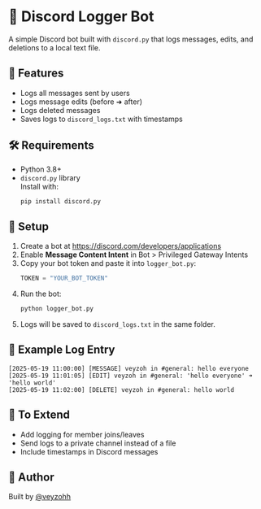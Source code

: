 # 📜 Discord Logger Bot
A simple Discord bot built with `discord.py` that logs messages, edits, and deletions to a local text file.
## 🔧 Features
- Logs all messages sent by users
- Logs message edits (before ➜ after)
- Logs deleted messages
- Saves logs to `discord_logs.txt` with timestamps
## 🛠 Requirements
- Python 3.8+
- `discord.py` library  
  Install with:
  ```bash
  pip install discord.py
  ```
## 🚀 Setup
1. Create a bot at https://discord.com/developers/applications
2. Enable **Message Content Intent** in Bot > Privileged Gateway Intents
3. Copy your bot token and paste it into `logger_bot.py`:
   ```python
   TOKEN = "YOUR_BOT_TOKEN"
   ```
4. Run the bot:
   ```bash
   python logger_bot.py
   ```
5. Logs will be saved to `discord_logs.txt` in the same folder.
## 📁 Example Log Entry
```
[2025-05-19 11:00:00] [MESSAGE] veyzoh in #general: hello everyone
[2025-05-19 11:01:05] [EDIT] veyzoh in #general: 'hello everyone' ➜ 'hello world'
[2025-05-19 11:02:00] [DELETE] veyzoh in #general: hello world
```
## 🧩 To Extend
- Add logging for member joins/leaves
- Send logs to a private channel instead of a file
- Include timestamps in Discord messages

## 👤 Author
Built by [@veyzohh](https://github.com/veyzohh)
